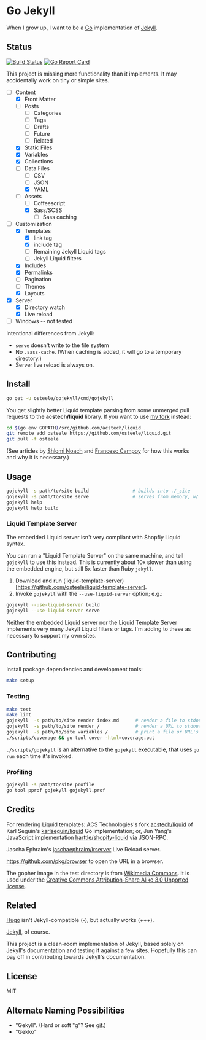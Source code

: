 # Go Jekyll

When I grow up, I want to be a [Go](https://golang.org) implementation of [Jekyll](https://jekyllrb.com).

## Status
[![Build Status](https://travis-ci.org/osteele/gojekyll.svg?branch=master)](https://travis-ci.org/osteele/gojekyll)
[![Go Report Card](https://goreportcard.com/badge/github.com/osteele/gojekyll)](https://goreportcard.com/report/github.com/osteele/gojekyll)

This project is missing more functionality than it implements. It may accidentally work on tiny or simple sites.

- [ ] Content
  - [x] Front Matter
  - [ ] Posts
    - [ ] Categories
    - [ ] Tags
    - [ ] Drafts
    - [ ] Future
    - [ ] Related
  - [x] Static Files
  - [x] Variables
  - [x] Collections
  - [ ] Data Files
    - [ ] CSV
    - [ ] JSON
    - [x] YAML
  - [ ] Assets
    - [ ] Coffeescript
    - [x] Sass/SCSS
      - [ ] Sass caching
- [ ] Customization
  - [x] Templates
    - [x] link tag
    - [x] include tag
    - [ ] Remaining Jekyll Liquid tags
    - [ ] Jekyll Liquid filters
  - [x] Includes
  - [x] Permalinks
  - [ ] Pagination
  - [ ] Themes
  - [x] Layouts
- [x] Server
  - [x] Directory watch
  - [x] Live reload
- [ ] Windows -- not tested

Intentional differences from Jekyll:

- `serve` doesn't write to the file system
- No `.sass-cache`. (When caching is added, it will go to a temporary directory.)
- Server live reload is always on.

## Install

```bash
go get -u osteele/gojekyll/cmd/gojekyll
```

You get slightly better Liquid template parsing from some unmerged pull requests to the **acstech/liquid** library. If you want to use [my fork](https://github.com/osteele/liquid) instead:

```bash
cd $(go env GOPATH)/src/github.com/acstech/liquid
git remote add osteele https://github.com/osteele/liquid.git
git pull -f osteele
```

(See articles by [Shlomi Noach](http://code.openark.org/blog/development/forking-golang-repositories-on-github-and-managing-the-import-path) and [Francesc Campoy](http://blog.campoy.cat/2014/03/github-and-go-forking-pull-requests-and.html) for how this works and why it is necessary.)

## Usage

```bash
gojekyll -s path/to/site build                # builds into ./_site
gojekyll -s path/to/site serve                # serves from memory, w/ live reload
gojekyll help
gojekyll help build
```

### Liquid Template Server

The embedded Liquid server isn't very compliant with Shopfiy Liquid syntax.

You can run a "Liquid Template Server" on the same machine, and tell `gojekyll` to use this instead.
This is currently about 10x slower than using the embedded engine, but still 5x faster than Ruby `jekyll`.

1. Download and run (liquid-template-server)[https://github.com/osteele/liquid-template-server].
2. Invoke `gojekyll` with the `--use-liquid-server` option; e.g.:

  ```bash
  gojekyll --use-liquid-server build
  gojekyll --use-liquid-server serve
  ```

Neither the embedded Liquid server nor the Liquid Template Server implements very many Jekyll Liquid filters or tags. I'm adding to these as necessary to support my own sites.

## Contributing

Install package dependencies and development tools:

```bash
make setup
```

### Testing

```bash
make test
make lint
gojekyll  -s path/to/site render index.md      # render a file to stdout
gojekyll  -s path/to/site render /             # render a URL to stdout
gojekyll  -s path/to/site variables /          # print a file or URL's variables
./scripts/coverage && go tool cover -html=coverage.out
```

`./scripts/gojekyll` is an alternative to the `gojekyll` executable, that uses `go run` each time it's invoked.

### Profiling

```bash
gojekyll -s path/to/site profile
go tool pprof gojekyll gojekyll.prof
```

## Credits

For rendering Liquid templates: ACS Technologies's fork [acstech/liquid](https://github.com/acstech/liquid) of Karl Seguin's [karlseguin/liquid](https://github.com/karlseguin/liquid) Go implementation; or, Jun Yang's JavaScript implementation [harttle/shopify-liquid](https://github.com/harttle/shopify-liquid/) via JSON-RPC.

Jascha Ephraim's [jaschaephraim/lrserver](https://github.com/jaschaephraim/lrserver) Live Reload server.

<https://github.com/pkg/browser> to open the URL in a browser.

The gopher image in the test directory is from [Wikimedia Commons](https://commons.wikimedia.org/wiki/File:Gophercolor.jpg). It is used under the [Creative Commons Attribution-Share Alike 3.0 Unported license](https://creativecommons.org/licenses/by-sa/3.0/deed.en).

## Related

[Hugo](https://gohugo.io) isn't Jekyll-compatible (-), but actually works (+++).

[Jekyll](https://jekyllrb.com), of course.

This project is a clean-room implementation of Jekyll, based solely on Jekyll's documentation and testing it against a few sites. Hopefully this can pay off in contributing towards Jekyll's documentation.

## License

MIT

## Alternate Naming Possibilities

* "Gekyll". (Hard or soft "g"? See [gif](https://en.wikipedia.org/wiki/GIF#Pronunciation_of_GIF).)
* "Gekko"
